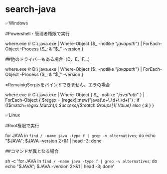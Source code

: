 # search-java

✅Windows

#Powershell・管理者権限で実行

where.exe /r C:\ java.exe | Where-Object {$_ -notlike "*javapath*"} | ForEach-Object -Process {$_; & "$_" -version }​

##他のドライバーもある場合（D、E、F…）

where.exe /r D:\ java.exe | Where-Object {$_ -notlike "*javapath*"} | ForEach-Object -Process {$_; & "$_" -version }​

※RemainigScrptsをバインドできません。エラの場合

where.exe /r C:\ java.exe | Where-Object { $_ -notlike "*javaPath*" } | ForEach-Object { $regex = [regex]::new("java(\d+\.\d+\.\d+)") ; if (($match=$regex.Match($_)).Success){$match.Groups[1].Value} else { $_ } }

✅Linux

#Root権限で実行

for JAVA in `find / -name java -type f | grep -v alternatives`; do echo "$JAVA"; $JAVA -version 2>&1 | head -3; done​

##コマンドが異となる場合

sh -c 'for JAVA in `find / -name java -type f | grep -v alternatives`; do echo "$JAVA"; $JAVA -version 2>&1 | head -3; done'​
